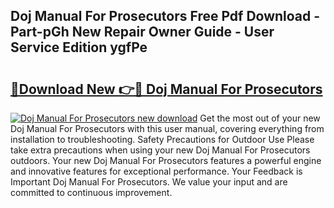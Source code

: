 ## Doj Manual For Prosecutors Free Pdf Download - Part-pGh New Repair Owner Guide - User Service Edition ygfPe

# <h2><a href="http://bc25932.oget.top/?id=Doj+Manual+For+Prosecutors">🔗Download New 👉🔴 Doj Manual For Prosecutors</a></h2>

[![Doj Manual For Prosecutors new download](https://i.imgur.com/5g1atiW.png)](http://bc25932.oget.top/?id=Doj+Manual+For+Prosecutors)
Get the most out of your new Doj Manual For Prosecutors with this user manual, covering everything from installation to troubleshooting. Safety Precautions for Outdoor Use Please take extra precautions when using your new Doj Manual For Prosecutors outdoors. Your new Doj Manual For Prosecutors features a powerful engine and innovative features for exceptional performance. Your Feedback is Important Doj Manual For Prosecutors. We value your input and are committed to continuous improvement.
